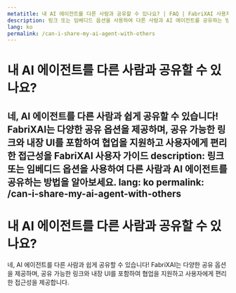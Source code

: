 ```yaml
---
metatitle: 내 AI 에이전트를 다른 사람과 공유할 수 있나요? | FAQ | FabriXAI 사용자 가이드
description: 링크 또는 임베디드 옵션을 사용하여 다른 사람과 AI 에이전트를 공유하는 방법을 알아보세요.
lang: ko
permalink: /can-i-share-my-ai-agent-with-others
---
```


# 내 AI 에이전트를 다른 사람과 공유할 수 있나요?

네, AI 에이전트를 다른 사람과 쉽게 공유할 수 있습니다! FabriXAI는 다양한 공유 옵션을 제공하며, 공유 가능한 링크와 내장 UI를 포함하여 협업을 지원하고 사용자에게 편리한 접근성을 FabriXAI 사용자 가이드
description: 링크 또는 임베디드 옵션을 사용하여 다른 사람과 AI 에이전트를 공유하는 방법을 알아보세요.
lang: ko
permalink: /can-i-share-my-ai-agent-with-others
---

# 내 AI 에이전트를 다른 사람과 공유할 수 있나요?

네, AI 에이전트를 다른 사람과 쉽게 공유할 수 있습니다! FabriXAI는 다양한 공유 옵션을 제공하며, 공유 가능한 링크와 내장 UI를 포함하여 협업을 지원하고 사용자에게 편리한 접근성을 제공합니다.

